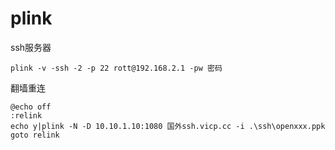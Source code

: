 # plink

ssh服务器
```
plink -v -ssh -2 -p 22 rott@192.168.2.1 -pw 密码
```
翻墙重连
```
@echo off
:relink
echo y|plink -N -D 10.10.1.10:1080 国外ssh.vicp.cc -i .\ssh\openxxx.ppk
goto relink
```